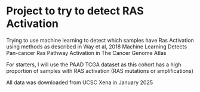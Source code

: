 # Project to try to detect RAS Activation

Trying to use machine learning to detect which samples have Ras Activation using methods as described in Way et al, 2018 Machine Learning Detects Pan-cancer Ras Pathway Activation in The Cancer Genome Atlas

For starters, I will use the PAAD TCGA dataset as this cohort has a high proportion of samples with RAS activation (RAS mutations or amplifications)

All data was downloaded from UCSC Xena in January 2025


